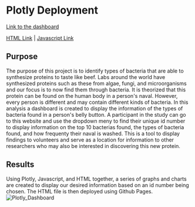 # Plotly Deployment
[Link to the dashboard](https://c-geisel.github.io/Plotly_Deployment/)

[HTML Link](https://github.com/c-geisel/Plotly_Deployment/blob/main/index.html) | [Javascript Link](https://github.com/c-geisel/Plotly_Deployment/blob/main/charts.js)

## Purpose
The purpose of this project is to identify types of bacteria that are able to synthesize proteins to taste like beef. Labs around the world have synthesized proteins such as these from algae, fungi, and microorganisms and our focus is to now find them through bacteria. It is theorized that this protein can be found on the human body in a person's naval. However, every person is different and may contain different kinds of bacteria. In this analysis a dashboard is created to display the information of the types of bacteria found in a person's belly button. A participant in the study can go to this website and use the dropdown meny to find their unique id number to display information on the top 10 bacterias found, the types of bacteria found, and how frequenty their naval is washed. This is a tool to display findings to volunteers and serve as a location for information to other researchers who may also be interested in discovering this new protein. 

## Results
Using Plotly, Javascript, and HTML together, a series of graphs and charts are created to display our desired information based on an id number being chosen. The HTML file is then deployed using Github Pages. 
![Plotly_Dashboard](Images/Plotly_Dashboard)
